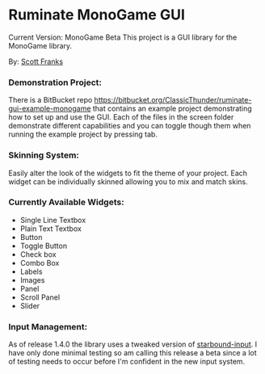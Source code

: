 # Ruminate MonoGame GUI #

Current Version: MonoGame Beta
This project is a GUI library for the MonoGame library.

By: [Scott Franks](http://scott-franks.com/)

### Demonstration Project: ###
There is a BitBucket repo https://bitbucket.org/ClassicThunder/ruminate-gui-example-monogame that contains an example project demonstrating how to set up and use the GUI. Each of the files in the screen folder demonstrate different capabilities and you can toggle though them when running the example project by pressing tab. 

### Skinning System: ###
Easily alter the look of the widgets to fit the theme of your project.
Each widget can be individually skinned allowing you to mix and match skins.

### Currently Available Widgets: ###
* Single Line Textbox
* Plain Text Textbox
* Button
* Toggle Button
* Check box
* Combo Box
* Labels
* Images
* Panel
* Scroll Panel
* Slider	


### Input Management: ###
As of release 1.4.0 the library uses a tweaked version of [starbound-input](https://bitbucket.org/rbwhitaker/starbound-input). I have only done minimal testing so am calling this release a beta since a lot of testing needs to occur before I'm confident in the new input system.